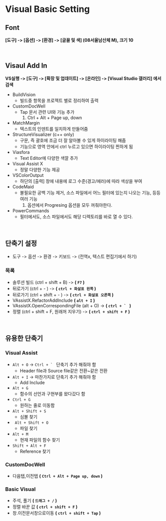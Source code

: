 
# Visual Basic Setting


## Font

__[도구] -> [옵션] -> [환경] -> [글꼴 및 색] (08서울남산체 M), 크기 10__

<br/>

## Visaul Add In

__VS실행 -> [도구] -> [확장 및 업데이트] -> [온라인] -> [Visual Studio 갤러리] 에서 검색__

* BuildVision
  * 빌드중 항목을 프로젝트 별로 정리하여 출력
* CustomDocWell
  * Tap 문서 관련 UI와 기능 추가
     1) Ctrl + Alt + Page up, down
* MatchMargin
  * 텍스트의 인덴트를 일치하게 만들어줌
* StructureVisualizer (c++ only)
  * 구문, 즉 괄호에 조금 더 잘 알아볼 수 있게 하이라이팅 해줌
  * 기능으로 영역 안에서 ctrl 누르고 있으면 하이라이팅 찐하게 됨
* Viasfora
  * Text Editor에 다양한 색깔 추가
* Visual Assist X
  * 정말 다양한 기능 제공
* VSColorOutput
  * 하단의 [출력] 창에 내용에 로그 수준(경고/에러)에 따라 색상을 부여
* CodeMaid
  * 불필요한 공백 기능 제거, 소스 파일에서 어느 필터에 있는지 나오는 기능, 등등 여러 기능
     1) 옵션에서 Progresing 옵션을 모두 꺼줘야한다.
* PowerCommands
  * 필터에서도, 소스 파일에서도 해당 디렉토리를 바로 열 수 있다.


<br/>

## 단축기 설정

* 도구 -> 옵션 -> 환경 -> 키보드 -> (전역x, 텍스트 편집기에서 하기)

### 목록
 * 솔루션 빌드 (ctrl + shift + B) -> __( ```F7``` )__
 * 뒤로가기 (ctrl + - ) -> __( ```ctrl + 화살표 왼쪽``` )__
 * 뒤로가기 (ctrl + shift + - ) -> __( ```ctrl + 화살표 오른쪽``` )__
 * VAssistX.RefactorAddInclude __( ```alt + I``` )__
 * VAssistX.OpenCorrespondingFile (alt + O) ->  __( ```ctrl + ` ``` )__
 * 정렬 (ctrl + shift + F, 원래꺼 지우기) ->  __( ```ctrl + shift + F``` )__


<br/>

## 유용한 단축기

### Visual Assist

* ``Alt + O``  ->  ```Ctrl + ` ``` 단축기 추가 해줘야 함
   * Header file과 Source file같은 전환~같은 전환
* ```Alt + I```  -> 마찬가지로 단축기 추가 해줘야 함
   * Add Include
* ``Alt + G``
   * 함수의 선언과 구현부를 왔다갔다 함
* ``Ctrl + G``
   * 원하는 줄로 이동함
* ``Alt + Shift + S``
   * 심볼 찾기
* `` Alt + Shift + O``
   * 파일 찾기
* ``Alt + M``
   * 현재 파일의 함수 찾기
* ``Shift + Alt + F``
   * Reference 찾기


### CustomDocWell

 * 다음탭,이전탭 __( ```Ctrl + Alt + Page up, down``` )__


### Basic Visual

* 주석, 풀기  __( ```드래그 + /``` )__
* 정렬 바꾼 값 __( ```ctrl + shift + F``` )__
* 창.이전문서창으로이동 __( ```ctrl + shift + Tap``` )__
